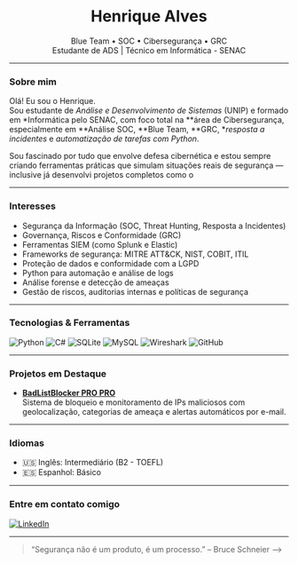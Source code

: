<h1 align="center">Henrique Alves</h1>
<p align="center">
  Blue Team • SOC • Cibersegurança • GRC <br/>
  Estudante de ADS | Técnico em Informática - SENAC <br/>
</p>

---

### Sobre mim

Olá! Eu sou o Henrique.  
Sou estudante de *Análise e Desenvolvimento de Sistemas* (UNIP) e formado em *Informática pelo SENAC, com foco total na **área de Cibersegurança, especialmente em **Análise SOC, **Blue Team, **GRC, **resposta a incidentes* e *automatização de tarefas com Python*.

Sou fascinado por tudo que envolve defesa cibernética e estou sempre criando ferramentas práticas que simulam situações reais de segurança — inclusive já desenvolvi projetos completos como o 

---

### Interesses

- Segurança da Informação (SOC, Threat Hunting, Resposta a Incidentes)
- Governança, Riscos e Conformidade (GRC) 
- Ferramentas SIEM (como Splunk e Elastic)
- Frameworks de segurança: MITRE ATT&CK, NIST, COBIT, ITIL
- Proteção de dados e conformidade com a LGPD
- Python para automação e análise de logs
- Análise forense e detecção de ameaças
- Gestão de riscos, auditorias internas e políticas de segurança


---

### Tecnologias & Ferramentas

![Python](https://img.shields.io/badge/Python-3776AB?style=for-the-badge&logo=python&logoColor=white)
![C#](https://img.shields.io/badge/C%23-239120?style=for-the-badge&logo=c-sharp&logoColor=white)
![SQLite](https://img.shields.io/badge/SQLite-07405E?style=for-the-badge&logo=sqlite&logoColor=white)
![MySQL](https://img.shields.io/badge/MySQL-005C84?style=for-the-badge&logo=mysql&logoColor=white)
![Wireshark](https://img.shields.io/badge/Wireshark-1679A7?style=for-the-badge&logo=wireshark&logoColor=white)
![GitHub](https://img.shields.io/badge/GitHub-000000?style=for-the-badge&logo=github&logoColor=white)

---

### Projetos em Destaque

- **[BadListBlocker PRO PRO](https://github.com/seuusuario/BadListBlocker)**  
  Sistema de bloqueio e monitoramento de IPs maliciosos com geolocalização, categorias de ameaça e alertas automáticos por e-mail.


---

### Idiomas

- 🇺🇸 Inglês: Intermediário (B2 - TOEFL)
- 🇪🇸 Espanhol: Básico

---

### Entre em contato comigo

[![LinkedIn](https://img.shields.io/badge/LinkedIn-0072b1?style=for-the-badge&logo=linkedin&logoColor=white)](https://www.linkedin.com/in/henriquealvessoc/)

---

> “Segurança não é um produto, é um processo.” – Bruce Schneier
-->

